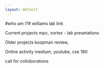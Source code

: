 ```yaml
---
layout: default
---
```


#who am i?#
williams lab link

Current projects
mpc, vortex - lab presetations

Older projects
koopman review, 



Online activity
medium, youtube, cse 180

call for colloborations






